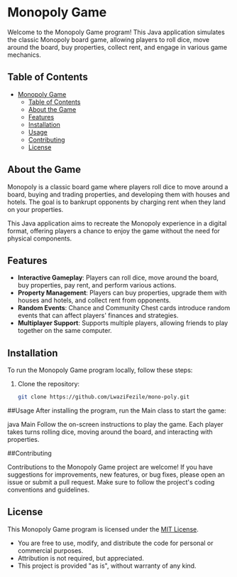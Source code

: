# Monopoly Game

Welcome to the Monopoly Game program! This Java application simulates the classic Monopoly board game, allowing players to roll dice, move around the board, buy properties, collect rent, and engage in various game mechanics.

## Table of Contents

- [Monopoly Game](#monopoly-game)
  - [Table of Contents](#table-of-contents)
  - [About the Game](#about-the-game)
  - [Features](#features)
  - [Installation](#installation)
  - [Usage](#usage)
  - [Contributing](#contributing)
  - [License](#license)

## About the Game

Monopoly is a classic board game where players roll dice to move around a board, buying and trading properties, and developing them with houses and hotels. The goal is to bankrupt opponents by charging rent when they land on your properties.

This Java application aims to recreate the Monopoly experience in a digital format, offering players a chance to enjoy the game without the need for physical components.

## Features

- **Interactive Gameplay**: Players can roll dice, move around the board, buy properties, pay rent, and perform various actions.
- **Property Management**: Players can buy properties, upgrade them with houses and hotels, and collect rent from opponents.
- **Random Events**: Chance and Community Chest cards introduce random events that can affect players' finances and strategies.
- **Multiplayer Support**: Supports multiple players, allowing friends to play together on the same computer.

## Installation

To run the Monopoly Game program locally, follow these steps:

1. Clone the repository:
   ```sh
   git clone https://github.com/LwaziFezile/mono-poly.git

##Usage
After installing the program, run the Main class to start the game:

java Main
Follow the on-screen instructions to play the game. Each player takes turns rolling dice, moving around the board, and interacting with properties.

##Contributing

Contributions to the Monopoly Game project are welcome! If you have suggestions for improvements, new features, or bug fixes, please open an issue or submit a pull request. Make sure to follow the project's coding conventions and guidelines.

## License

This Monopoly Game program is licensed under the [MIT License](LICENSE).

- You are free to use, modify, and distribute the code for personal or commercial purposes.
- Attribution is not required, but appreciated.
- This project is provided "as is", without warranty of any kind.
